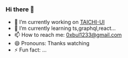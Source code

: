 ### Hi there 👋

- 🔭 I’m currently working on [TAICHI-UI]()
- 🌱 I’m currently learning ts,graphql,react...
- 📫 How to reach me: 0xbul1233@gmail.com
- 😄 Pronouns: Thanks watching
- ⚡ Fun fact: ...

<!--
**0xbul1/0xbul1** is a ✨ _special_ ✨ repository because its `README.md` (this file) appears on your GitHub profile.

Here are some ideas to get you started:

- 🔭 I’m currently working on ...
- 🌱 I’m currently learning ...
- 👯 I’m looking to collaborate on ...
- 🤔 I’m looking for help with ...
- 💬 Ask me about ...
- 📫 How to reach me: ...
- 😄 Pronouns: ...
- ⚡ Fun fact: ...
-->
